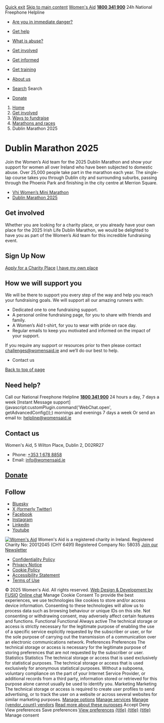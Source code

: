 [Quick exit](https://www.womensaid.ie/get-involved/ways-to-fundraise/marathons-and-races/dublin-marathon-2025/#exit)
[Skip to main content](https://www.womensaid.ie/get-involved/ways-to-fundraise/marathons-and-races/dublin-marathon-2025/#pagecontent "Skip to main content")
[Women's Aid](https://www.womensaid.ie/)
**[1800 341 900](tel:1800341900)** 24h National Freephone Helpline
  * [Are you in immediate danger?](https://www.womensaid.ie/are-you-in-immediate-danger/)
  * [Get help](https://www.womensaid.ie/get-help/)
  * [What is abuse?](https://www.womensaid.ie/what-is-abuse/)
  * [Get involved](https://www.womensaid.ie/get-involved/)
  * [Get informed](https://www.womensaid.ie/get-informed/)
  * [Get training](https://www.womensaid.ie/get-training/)
  * [About us](https://www.womensaid.ie/about-us/)


  * [Search](https://www.womensaid.ie/get-involved/ways-to-fundraise/marathons-and-races/dublin-marathon-2025/)
Search
  * [Donate](https://www.womensaid.ie/get-involved/donate/)


  1. [Home](https://www.womensaid.ie/)
  2. [Get involved](https://www.womensaid.ie/get-involved/)
  3. [Ways to fundraise](https://www.womensaid.ie/get-involved/ways-to-fundraise/)
  4. [Marathons and races](https://www.womensaid.ie/get-involved/ways-to-fundraise/marathons-and-races/)
  5. Dublin Marathon 2025


# Dublin Marathon 2025
Join the Women’s Aid team for the 2025 Dublin Marathon and show your support for women all over Ireland who have been subjected to domestic abuse. Over 25,000 people take part in the marathon each year. The single-lap course takes you through Dublin city and surrounding suburbs, passing through the Phoenix Park and finishing in the city centre at Merrion Square.
  * [Vhi Women’s Mini Marathon](https://www.womensaid.ie/get-involved/ways-to-fundraise/marathons-and-races/vhi-womens-mini-marathon/)
  * [Dublin Marathon 2025](https://www.womensaid.ie/get-involved/ways-to-fundraise/marathons-and-races/dublin-marathon-2025/)


## Get involved
Whether you are looking for a charity place, or you already have your own place for the 2025 Irish Life Dublin Marathon, we would be delighted to have you as part of the Women’s Aid team for this incredible fundraising event.
## Sign Up Now
[Apply for a Charity Place](https://www.womensaid.ie/apply-for-a-charity-place-in-the-2025-dublin-marathon/)
[I have my own place](https://www.womensaid.ie/i-have-my-own-place/)
## How we will support you
We will be there to support you every step of the way and help you reach your fundraising goals.
We will support all our amazing runners with:
  * Dedicated one to one fundraising support.
  * A personal online fundraising page, for you to share with friends and family.
  * A Women’s Aid t-shirt, for you to wear with pride on race day.
  * Regular emails to keep you motivated and informed on the impact of your support.


If you require any support or resources prior to then please contact challenges@womensaid.ie and we’ll do our best to help.
  * Contact us


[Back to top of page](https://www.womensaid.ie/get-involved/ways-to-fundraise/marathons-and-races/dublin-marathon-2025/#top)
## Need help?
Call our National Freephone Helpline **[1800 341 900](tel:1800341900)** 24 hours a day, 7 days a week 
[Instant Message support](javascript:customPlugin.command\('WebChat.open', getAdvancedConfig\(\)\);) mornings and evenings 7 days a week
Or send an email to: helpline@womensaid.ie
## Contact us
Women's Aid, 5 Wilton Place, Dublin 2, D02RR27
  * Phone: [+353 1 678 8858](tel:+35316788858)
  * Email: info@womensaid.ie


## [Donate](https://www.womensaid.ie/get-involved/donate/)
## Follow
  * [Bluesky](https://bsky.app/profile/womensaidireland.bsky.social)
  * [X (formerly Twitter)](https://x.com/Womens_Aid)
  * [Facebook](https://www.facebook.com/womensaid.ie)
  * [Instagram](https://www.instagram.com/womens.aid)
  * [Linkedin](https://www.linkedin.com/company/women's-aid/)
  * [Youtube](https://www.youtube.com/@womensaidireland)


[![Women's Aid](https://www.womensaid.ie/app/themes/womensaidsage9/resources/assets/img/womens-aid-logo-white.svg)](https://www.womensaid.ie/get-involved/ways-to-fundraise/marathons-and-races/dublin-marathon-2025/)
Women's Aid is a registered charity in Ireland.
Registered Charity No: 20012045 (CHY 6491) Registered Company No: 58035
[Join our Newsletter](https://www.womensaid.ie/get-informed/news-events/newsletter/)
  * [Confidentiality Policy](https://www.womensaid.ie/about-us/compliance/confidentiality-policy/)
  * [Privacy Notice](https://www.womensaid.ie/about-us/compliance/privacy-notice/)
  * [Cookie Policy](https://www.womensaid.ie/about-us/compliance/cookie-policy/)
  * [Accessibility Statement](https://www.womensaid.ie/about-us/compliance/accessibility-statement/)
  * [Terms of Use](https://www.womensaid.ie/about-us/compliance/terms-of-use/)


© 2025 Women's Aid. All rights reserved. [Web Design & Development by FUSIO](https://www.fusio.net/?utm_source=WomensAid&utm_medium=Website&utm_campaign=ClientLinks)
[Online chat](https://www.womensaid.ie/get-involved/ways-to-fundraise/marathons-and-races/dublin-marathon-2025/#chat)
Manage Cookie Consent
To provide the best experiences, we use technologies like cookies to store and/or access device information. Consenting to these technologies will allow us to process data such as browsing behaviour or unique IDs on this site. Not consenting or withdrawing consent, may adversely affect certain features and functions.
Functional Functional Always active 
The technical storage or access is strictly necessary for the legitimate purpose of enabling the use of a specific service explicitly requested by the subscriber or user, or for the sole purpose of carrying out the transmission of a communication over an electronic communications network.
Preferences Preferences
The technical storage or access is necessary for the legitimate purpose of storing preferences that are not requested by the subscriber or user.
Statistics Statistics
The technical storage or access that is used exclusively for statistical purposes. The technical storage or access that is used exclusively for anonymous statistical purposes. Without a subpoena, voluntary compliance on the part of your Internet Service Provider, or additional records from a third party, information stored or retrieved for this purpose alone cannot usually be used to identify you.
Marketing Marketing
The technical storage or access is required to create user profiles to send advertising, or to track the user on a website or across several websites for similar marketing purposes.
[Manage options](https://www.womensaid.ie/get-involved/ways-to-fundraise/marathons-and-races/dublin-marathon-2025/) [Manage services](https://www.womensaid.ie/get-involved/ways-to-fundraise/marathons-and-races/dublin-marathon-2025/) [Manage {vendor_count} vendors](https://www.womensaid.ie/get-involved/ways-to-fundraise/marathons-and-races/dublin-marathon-2025/) [Read more about these purposes](https://cookiedatabase.org/tcf/purposes/)
Accept Deny View preferences Save preferences [View preferences](https://www.womensaid.ie/get-involved/ways-to-fundraise/marathons-and-races/dublin-marathon-2025/)
[{title}](https://www.womensaid.ie/get-involved/ways-to-fundraise/marathons-and-races/dublin-marathon-2025/) [{title}](https://www.womensaid.ie/get-involved/ways-to-fundraise/marathons-and-races/dublin-marathon-2025/) [{title}](https://www.womensaid.ie/get-involved/ways-to-fundraise/marathons-and-races/dublin-marathon-2025/)
Manage consent

